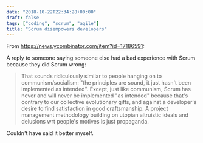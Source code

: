 ```yaml
---
date: "2018-10-22T22:34:28+00:00"
draft: false
tags: ["coding", "scrum", "agile"]
title: "Scrum disempowers developers"
---
```

From https://news.ycombinator.com/item?id=17186591:

A reply to someone saying someone else had a bad experience with Scrum because they did Scrum wrong:

>That sounds ridiculously similar to people hanging on to communism/socialism: "the principles are sound, it just hasn't been implemented as intended". Except, just like communism, Scrum has never and will never be implemented "as intended" because that's contrary to our collective evolutionary gifts, and against a developer's desire to find satisfaction in good craftsmanship. A project management methodology building on utopian altruistic ideals and delusions wrt people's motives is just propaganda.

Couldn't have said it better myself.
